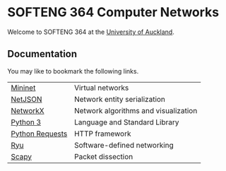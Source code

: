 # SOFTENG 364 Computer Networks

Welcome to SOFTENG 364 at the [University of Auckland](https://www.auckland.ac.nz/).

## Documentation

You may like to bookmark the following links.

|  |  |
|--|--|
| [Mininet](http://mininet.org) | Virtual networks |
| [NetJSON](http://netjson.org/) | Network entity serialization |
| [NetworkX](https://networkx.github.io/documentation/stable/index.html) | Network algorithms and visualization |
| [Python 3](https://docs.python.org/3/) | Language and Standard Library |
| [Python Requests](http://www.python-requests.org/) | HTTP framework |
| [Ryu](http://ryu.readthedocs.io/en/latest/) | Software-defined networking |
| [Scapy](https://scapy.readthedocs.io/en/latest/) | Packet dissection  |


